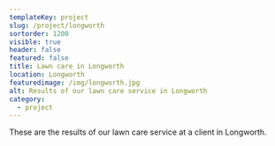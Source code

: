 ```yaml
---
templateKey: project
slug: /project/longworth
sortorder: 1200
visible: true
header: false
featured: false
title: Lawn care in Longworth
location: Longworth
featuredimage: /img/longworth.jpg
alt: Results of our lawn care service in Longworth
category:
  - project
---
```


These are the results of our lawn care service at a client in Longworth.

